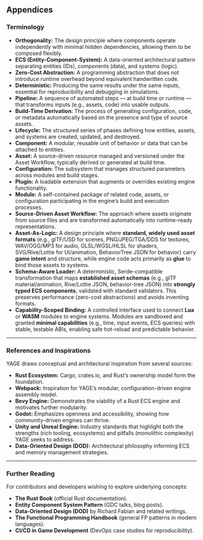 ## Appendices

### Terminology

* **Orthogonality:** The design principle where components operate independently with minimal hidden dependencies, allowing them to be composed flexibly.
* **ECS (Entity-Component-System):** A data-oriented architectural pattern separating entities (IDs), components (data), and systems (logic).
* **Zero-Cost Abstraction:** A programming abstraction that does not introduce runtime overhead beyond equivalent handwritten code.
* **Deterministic:** Producing the same results under the same inputs, essential for reproducibility and debugging in simulations.
* **Pipeline:** A sequence of automated steps — at build time or runtime — that transforms inputs (e.g., assets, code) into usable outputs.
* **Build-Time Derivation:** The process of generating configuration, code, or metadata automatically based on the presence and type of source assets.
* **Lifecycle:** The structured series of phases defining how entities, assets, and systems are created, updated, and destroyed.
* **Component:** A modular, reusable unit of behavior or data that can be attached to entities.
* **Asset:** A source-driven resource managed and versioned under the Asset Workflow, typically derived or generated at build time.
* **Configuration:** The subsystem that manages structured parameters across modules and build stages.
* **Plugin:** A loadable extension that augments or overrides existing engine functionality.
* **Module:** A self-contained package of related code, assets, or configuration participating in the engine’s build and execution processes.
* **Source-Driven Asset Workflow:** The approach where assets originate from source files and are transformed automatically into runtime-ready representations.
* **Asset-As-Logic:** A design principle where **standard, widely used asset formats** (e.g., glTF/USD for scenes, PNG/JPEG/TGA/DDS for textures, WAV/OGG/MP3 for audio, GLSL/WGSL/HLSL for shaders, SVG/Rive/Lottie for UI/animation, BehaviorTree JSON for behavior) carry **game intent** and structure, while engine code acts primarily as **glue** to bind those assets to systems.
* **Schema-Aware Loader:** A deterministic, Serde-compatible transformation that maps **established asset schemas** (e.g., glTF material/animation, Rive/Lottie JSON, behavior-tree JSON) into **strongly typed ECS components**, validated with standard validators. This preserves performance (zero-cost abstractions) and avoids inventing formats.
* **Capability-Scoped Binding:** A controlled interface used to connect **Lua** or **WASM** modules to engine systems. Modules are sandboxed and granted **minimal capabilities** (e.g., time, input events, ECS queries) with stable, testable ABIs, enabling safe hot-reload and predictable behavior.

---

### References and Inspirations

YAGE draws conceptual and architectural inspiration from several sources:

* **Rust Ecosystem:** Cargo, crates.io, and Rust’s ownership model form the foundation.
* **Webpack:** Inspiration for YAGE’s modular, configuration-driven engine assembly model.
* **Bevy Engine:** Demonstrates the viability of a Rust ECS engine and motivates further modularity.
* **Godot:** Emphasizes openness and accessibility, showing how community-driven engines can thrive.
* **Unity and Unreal Engine:** Industry standards that highlight both the strengths (rich tooling, ecosystems) and pitfalls (monolithic complexity) YAGE seeks to address.
* **Data-Oriented Design (DOD):** Architectural philosophy informing ECS and memory management strategies.

---

### Further Reading

For contributors and developers wishing to explore underlying concepts:

* **The Rust Book** (official Rust documentation).
* **Entity Component System Pattern** (GDC talks, blog posts).
* **Data-Oriented Design (DOD)** by Richard Fabian and related writings.
* **The Functional Programming Handbook** (general FP patterns in modern languages).
* **CI/CD in Game Development** (DevOps case studies for reproducibility).
